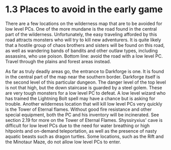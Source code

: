 # 1.3 Places to avoid in the early game

There are a few locations on the wilderness map that are to be avoided for low level PCs. 
One of the more mundane is the road found in the central part of the wilderness. 
Unfortunately, the easy traveling afforded by this road attracts monsters who will try to 
kill new adventurers. It is quite likely that a hostile group of chaos brothers and 
sisters will be found on this road, as well as wandering bands of bandits and other outlaw 
types, including assassins, who use poison. Bottom line: avoid the road with a low level 
PC. Travel through the plains and forest areas instead.

As far as truly deadly areas go, the entrance to Darkforge is one. It is found in the 
central part of the map near the southern border. Darkforge itself is the second level of 
this particular dungeon. The danger level of the top level is not that high, but the down 
staircase is guarded by a steel golem. These are very tough monsters for a low level PC to 
defeat. A low level wizard who has trained the Lightning Bolt spell may have a chance but 
is asking for trouble. Another wilderness location that will kill low level PCs very 
quickly is the Tower of Eternal flames. Without good fire resistance and other special 
equipment, both the PC and his inventory will be incinerated. See section 2.19 for more on 
the Tower of Eternal Flames. Shyssiryxius' cave is difficult for low level PCs due to the 
need for water breathing or high hitpoints and on-demand teleportation, as well as the 
presence of nasty aquatic beasts such as dragon turtles. Some locations, such as the Rift 
and the Minotaur Maze, do not allow low level PCs to enter.
